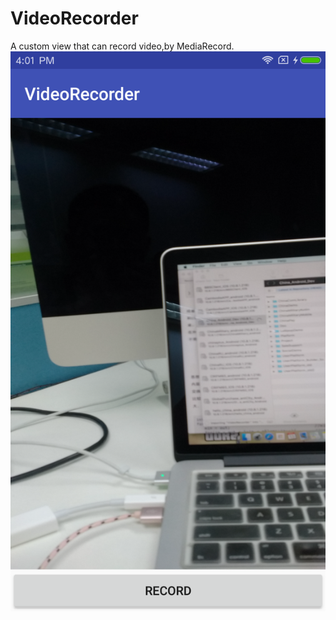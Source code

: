 # VideoRecorder
A custom view that can record video,by MediaRecord.
![alt tag](https://github.com/xiaye13579/VideoRecorder/blob/master/screenshot/Screenshot_2016-10-13-16-01-17-986_com.ao.videore.png?raw=true)
